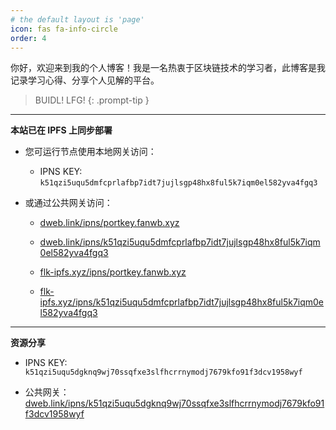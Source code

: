 ```yaml
---
# the default layout is 'page'
icon: fas fa-info-circle
order: 4
---
```


你好，欢迎来到我的个人博客！我是一名热衷于区块链技术的学习者，此博客是我记录学习心得、分享个人见解的平台。

> BUIDL!  LFG!
{: .prompt-tip }

---

**本站已在 IPFS 上同步部署**

- 您可运行节点使用本地网关访问：
  - IPNS KEY: `k51qzi5uqu5dmfcprlafbp7idt7jujlsgp48hx8ful5k7iqm0el582yva4fgq3`


- 或通过公共网关访问：

  - [dweb.link/ipns/portkey.fanwb.xyz](https://dweb.link/ipns/portkey.fanwb.xyz/) 

  - [dweb.link/ipns/k51qzi5uqu5dmfcprlafbp7idt7jujlsgp48hx8ful5k7iqm0el582yva4fgq3](https://k51qzi5uqu5dmfcprlafbp7idt7jujlsgp48hx8ful5k7iqm0el582yva4fgq3.ipns.dweb.link/)
  
  - [flk-ipfs.xyz/ipns/portkey.fanwb.xyz](https://flk-ipfs.xyz/ipns/portkey.fanwb.xyz/)
  
  - [flk-ipfs.xyz/ipns/k51qzi5uqu5dmfcprlafbp7idt7jujlsgp48hx8ful5k7iqm0el582yva4fgq3](https://k51qzi5uqu5dmfcprlafbp7idt7jujlsgp48hx8ful5k7iqm0el582yva4fgq3.ipns.flk-ipfs.xyz/)
  


---

**资源分享**

- IPNS KEY: `k51qzi5uqu5dgknq9wj70ssqfxe3slfhcrrnymodj7679kfo91f3dcv1958wyf`

- 公共网关：[dweb.link/ipns/k51qzi5uqu5dgknq9wj70ssqfxe3slfhcrrnymodj7679kfo91f3dcv1958wyf](https://k51qzi5uqu5dgknq9wj70ssqfxe3slfhcrrnymodj7679kfo91f3dcv1958wyf.ipns.dweb.link/)
